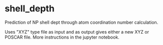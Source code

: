 # shell_depth
Prediction of NP shell dept through atom coordination number calculation.

Uses "XYZ" type file as input and as output gives either a new XYZ or POSCAR file.
More instructions in the jupyter notebook.

